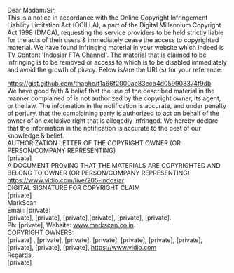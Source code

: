 Dear Madam/Sir,  
This is a notice in accordance with the Online Copyright Infringement Liability Limitation Act (OCILLA), a part of the Digital Millennium Copyright Act 1998 (DMCA), requesting the service providers to be held strictly liable for the acts of their users & immediately cease the access to copyrighted material. We have found infringing material in your website which indeed is TV Content 'Indosiar FTA Channel'. The material that is claimed to be infringing is to be removed or access to which is to be disabled immediately and avoid the growth of piracy. Below is/are the URL(s) for your reference:

https://gist.github.com/thaphe/f1a66f2000ac83ecb4d059903374f9db  
We have good faith & belief that the use of the described material in the manner complained of is not authorized by the copyright owner, its agent, or the law. The information in the notification is accurate, and under penalty of perjury, that the complaining party is authorized to act on behalf of the owner of an exclusive right that is allegedly infringed. We hereby declare that the information in the notification is accurate to the best of our knowledge & belief.  
AUTHORIZATION LETTER OF THE COPYRIGHT OWNER (OR PERSON/COMPANY REPRESENTING)  
[private]  
A DOCUMENT PROVING THAT THE MATERIALS ARE COPYRIGHTED AND BELONG TO OWNER (OR PERSON/COMPANY REPRESENTING)  
https://www.vidio.com/live/205-indosiar  
DIGITAL SIGNATURE FOR COPYRIGHT CLAIM  
[private]  
MarkScan  
Email: [private]  
[private], [private], [private],[private], [private], [private].  
Ph: [private], Website: www.markscan.co.in.  
COPYRIGHT OWNERS:  
[private] , [private], [private]. [private]. [private], [private], [private], [private], [private], [private], https://www.vidio.com  
Regards,  
[private]
